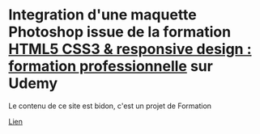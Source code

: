 # Integration d'une maquette Photoshop issue de la formation [HTML5 CSS3 & responsive design : formation professionnelle](https://www.udemy.com/formation-html-css/) sur Udemy

Le contenu de ce site est bidon, c'est un projet de Formation

[Lien](https://ritelg.github.io/decouverte-thailande-udemy)